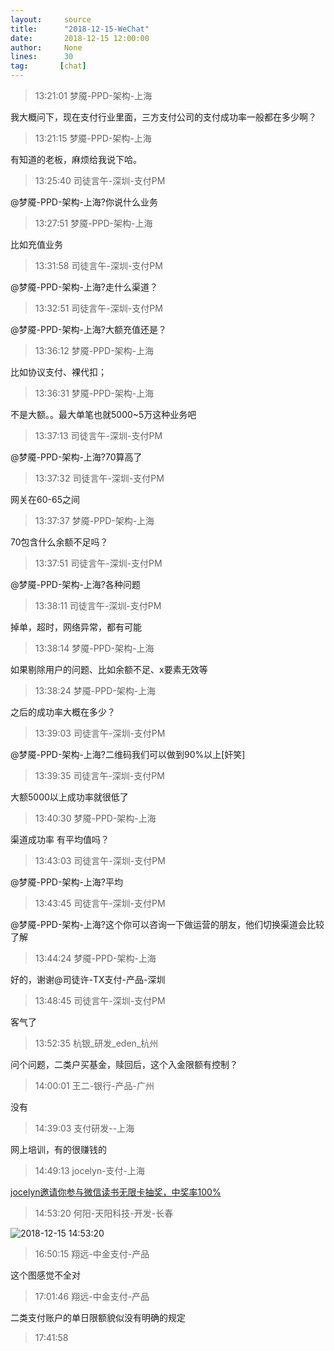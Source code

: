 ```yaml
---
layout:     source 
title:      "2018-12-15-WeChat"
date:       2018-12-15 12:00:00
author:     None
lines:      30 
tag:       [chat]
---
```

> 13:21:01  梦魇-PPD-架构-上海  
   
我大概问下，现在支付行业里面，三方支付公司的支付成功率一般都在多少啊？  
   
> 13:21:15  梦魇-PPD-架构-上海  
   
有知道的老板，麻烦给我说下哈。  
   
> 13:25:40  司徒言午-深圳-支付PM  
   
@梦魇-PPD-架构-上海?你说什么业务  
   
> 13:27:51  梦魇-PPD-架构-上海  
   
比如充值业务  
   
> 13:31:58  司徒言午-深圳-支付PM  
   
@梦魇-PPD-架构-上海?走什么渠道？  
   
> 13:32:51  司徒言午-深圳-支付PM  
   
@梦魇-PPD-架构-上海?大额充值还是？  
   
> 13:36:12  梦魇-PPD-架构-上海  
   
比如协议支付、裸代扣；  
   
> 13:36:31  梦魇-PPD-架构-上海  
   
不是大额。。最大单笔也就5000~5万这种业务吧  
   
> 13:37:13  司徒言午-深圳-支付PM  
   
@梦魇-PPD-架构-上海?70算高了  
   
> 13:37:32  司徒言午-深圳-支付PM  
   
网关在60-65之间  
   
> 13:37:37  梦魇-PPD-架构-上海  
   
70包含什么余额不足吗？  
   
> 13:37:51  司徒言午-深圳-支付PM  
   
@梦魇-PPD-架构-上海?各种问题  
   
> 13:38:11  司徒言午-深圳-支付PM  
   
掉单，超时，网络异常，都有可能  
   
> 13:38:14  梦魇-PPD-架构-上海  
   
如果剔除用户的问题、比如余额不足、x要素无效等  
   
> 13:38:24  梦魇-PPD-架构-上海  
   
之后的成功率大概在多少？  
   
> 13:39:03  司徒言午-深圳-支付PM  
   
@梦魇-PPD-架构-上海?二维码我们可以做到90%以上[奸笑]  
   
> 13:39:35  司徒言午-深圳-支付PM  
   
大额5000以上成功率就很低了  
   
> 13:40:30  梦魇-PPD-架构-上海  
   
渠道成功率 有平均值吗？  
   
> 13:43:03  司徒言午-深圳-支付PM  
   
@梦魇-PPD-架构-上海?平均  
   
> 13:43:45  司徒言午-深圳-支付PM  
   
@梦魇-PPD-架构-上海?这个你可以咨询一下做运营的朋友，他们切换渠道会比较了解  
   
> 13:44:24  梦魇-PPD-架构-上海  
   
好的，谢谢@司徒许-TX支付-产品-深圳  
   
> 13:48:45  司徒言午-深圳-支付PM  
   
客气了  
   
> 13:52:35  杭银_研发_eden_杭州  
   
问个问题，二类户买基金，赎回后，这个入金限额有控制？  
   
> 14:00:01  王二-银行-产品-广州  
   
没有  
   
> 14:39:03  支付研发--上海  
   
网上培训，有的很赚钱的  
   
> 14:49:13  jocelyn-支付-上海  
   
[jocelyn邀请你参与微信读书无限卡抽奖，中奖率100%
](https://weread.qq.com/wrpage/infinite/lottery?collageId=20918221_20181215)  
   
> 14:53:20  何阳-天阳科技-开发-长春  
   
![2018-12-15 14:53:20](http://static.cocolian.cn/img/20181215_145320.png) 
   
> 16:50:15  翔远-中金支付-产品  
   
这个图感觉不全对  
   
> 17:01:46  翔远-中金支付-产品  
   
二类支付账户的单日限额貌似没有明确的规定  
   
> 17:41:58    
   

